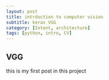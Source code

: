 ```yaml
---
layout: post
title: intrduction to computer vision
subtitle: keras VGG 
category: [Intent, architecture]
tags: [python, intro, CV]
---
```


## VGG 
this is my first post in this project
